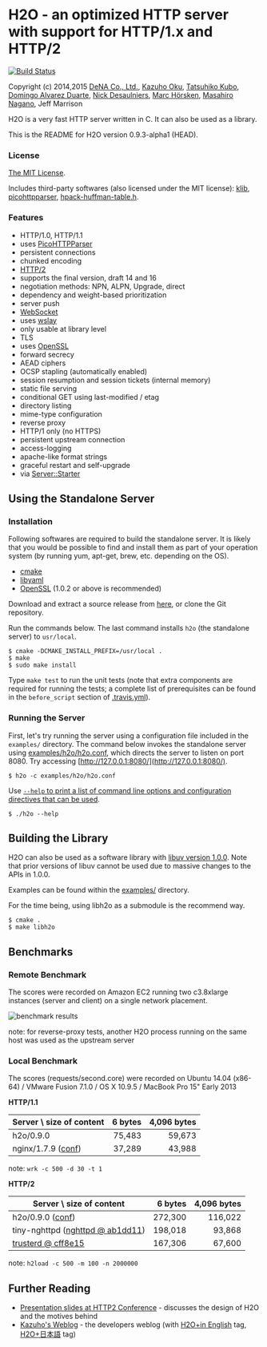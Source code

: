 H2O - an optimized HTTP server with support for HTTP/1.x and HTTP/2
===

[![Build Status](https://travis-ci.org/h2o/h2o.svg?branch=master)](https://travis-ci.org/h2o/h2o)

Copyright (c) 2014,2015 [DeNA Co., Ltd.](http://dena.com/), [Kazuho Oku](https://github.com/kazuho/), [Tatsuhiko Kubo](https://github.com/cubicdaiya/), [Domingo Alvarez Duarte](https://github.com/mingodad/), [Nick Desaulniers](https://github.com/nickdesaulniers/), [Marc Hörsken](https://github.com/mback2k), [Masahiro Nagano](https://github.com/kazeburo/), Jeff Marrison

H2O is a very fast HTTP server written in C.  It can also be used as a library.

This is the README for H2O version 0.9.3-alpha1 (HEAD).

### License

[The MIT License](http://opensource.org/licenses/MIT).

Includes third-party softwares (also licensed under the MIT license): [klib](https://github.com/attractivechaos/klib/), [picohttpparser](https://github.com/h2o/picohttpparser), [hpack-huffman-table.h](https://github.com/h2o/h2o/blob/master/lib/http2/hpack_huffman_table.h).

### Features

- HTTP/1.0, HTTP/1.1
 - uses [PicoHTTPParser](https://github.com/h2o/picohttpparser)
 - persistent connections
 - chunked encoding
- [HTTP/2](http://http2.github.io/)
 - supports the final version, draft 14 and 16
 - negotiation methods: NPN, ALPN, Upgrade, direct
 - dependency and weight-based prioritization
 - server push
- [WebSocket](http://www.ietf.org/rfc/rfc6455.txt)
 - uses [wslay](https://github.com/tatsuhiro-t/wslay/)
 - only usable at library level
- TLS
 - uses [OpenSSL](https://www.openssl.org/)
 - forward secrecy
 - AEAD ciphers
 - OCSP stapling (automatically enabled)
 - session resumption and session tickets (internal memory)
- static file serving
 - conditional GET using last-modified / etag
 - directory listing
 - mime-type configuration
- reverse proxy
 - HTTP/1 only (no HTTPS)
 - persistent upstream connection
- access-logging
 - apache-like format strings
- graceful restart and self-upgrade
 - via [Server::Starter](http://search.cpan.org/~kazuho/Server-Starter-0.17/start_server)

Using the Standalone Server
---

### Installation

Following softwares are required to build the standalone server.  It is likely that you would be possible to find and install them as part of your operation system (by running yum, apt-get, brew, etc. depending on the OS).

- [cmake](http://www.cmake.org/)
- [libyaml](http://pyyaml.org/wiki/LibYAML)
- [OpenSSL](https://www.openssl.org/) (1.0.2 or above is recommended)

Download and extract a source release from [here](https://github.com/h2o/h2o/releases), or clone the Git repository.

Run the commands below.  The last command installs `h2o` (the standalone server) to `usr/local`.

```
$ cmake -DCMAKE_INSTALL_PREFIX=/usr/local .
$ make
$ sudo make install
```

Type `make test` to run the unit tests (note that extra components are required for running the tests; a complete list of prerequisites can be found in the `before_script` section of [.travis.yml](https://github.com/h2o/h2o/blob/master/.travis.yml)).

### Running the Server

First, let's try running the server using a configuration file included in the `examples/` directory.  The command below invokes the standalone server using [examples/h2o/h2o.conf](https://github.com/kazuho/h2o/blob/master/examples/h2o/h2o.conf), which directs the server to listen on port 8080.  Try accessing [http://127.0.0.1:8080/](http://127.0.0.1:8080/).

```
$ h2o -c examples/h2o/h2o.conf
```

Use [`--help` to print a list of command line options and configuration directives that can be used](https://gist.github.com/kazuho/f15b79211ea76f1bf6e5).

```
$ ./h2o --help
```

Building the Library
---

H2O can also be used as a software library with [libuv version 1.0.0](https://github.com/joyent/libuv).
Note that prior versions of libuv cannot be used due to massive changes to the APIs in 1.0.0.

Examples can be found within the [examples/](https://github.com/kazuho/h2o/blob/master/examples/) directory.

For the time being, using libh2o as a submodule is the recommend way.

```
$ cmake .
$ make libh2o
```

Benchmarks
---

### Remote Benchmark

The scores were recorded on Amazon EC2 running two c3.8xlarge instances (server and client) on a single network placement.

![benchmark results](http://kazuhooku.com/~kazuho/h2o.github.io/h2o-bench-0.9.0.png)

note: for reverse-proxy tests, another H2O process running on the same host was used as the upstream server

### Local Benchmark

The scores (requests/second.core) were recorded on Ubuntu 14.04 (x86-64) / VMware Fusion 7.1.0 / OS X 10.9.5 / MacBook Pro 15" Early 2013

__HTTP/1.1__

|Server \ size of content|6 bytes|4,096 bytes|
|------------------------|------:|----------:|
|h2o/0.9.0               | 75,483|     59,673|
|nginx/1.7.9 ([conf](https://gist.github.com/kazuho/c9c12021567e3ab83809))            | 37,289|     43,988|

note: `wrk -c 500 -d 30 -t 1`

__HTTP/2__

|Server \ size of content|6 bytes|4,096 bytes|
|------------------------|------:|----------:|
|h2o/0.9.0 ([conf](https://gist.github.com/kazuho/5966cafb40e4473a62f8))              |272,300|    116,022|
|tiny-nghttpd ([nghttpd @ ab1dd11](https://github.com/tatsuhiro-t/nghttp2/)) |198,018|93,868|
|[trusterd @ cff8e15](https://github.com/matsumoto-r/trusterd) |167,306|67,600|

note: `h2load -c 500 -m 100 -n 2000000`

Further Reading
---

- [Presentation slides at HTTP2 Conference](http://www.slideshare.net/kazuho/h2o-20141103pptx) - discusses the design of H2O and the motives behind
- [Kazuho's Weblog](http://blog.kazuhooku.com/) - the developers weblog (with [H2O+in English](http://blog.kazuhooku.com/search/label/H2O+in%20English) tag, [H2O+日本語](http://blog.kazuhooku.com/search/label/H2O+日本語) tag)

